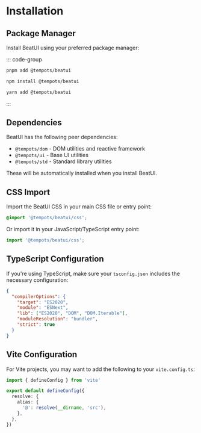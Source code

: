 # Installation

## Package Manager

Install BeatUI using your preferred package manager:

::: code-group

```bash [pnpm]
pnpm add @tempots/beatui
```

```bash [npm]
npm install @tempots/beatui
```

```bash [yarn]
yarn add @tempots/beatui
```

:::

## Dependencies

BeatUI has the following peer dependencies:

- `@tempots/dom` - DOM utilities and reactive framework
- `@tempots/ui` - Base UI utilities
- `@tempots/std` - Standard library utilities

These will be automatically installed when you install BeatUI.

## CSS Import

Import the BeatUI CSS in your main CSS file or entry point:

```css
@import '@tempots/beatui/css';
```

Or import it in your JavaScript/TypeScript entry point:

```typescript
import '@tempots/beatui/css';
```

## TypeScript Configuration

If you're using TypeScript, make sure your `tsconfig.json` includes the necessary configuration:

```json
{
  "compilerOptions": {
    "target": "ES2020",
    "module": "ESNext",
    "lib": ["ES2020", "DOM", "DOM.Iterable"],
    "moduleResolution": "bundler",
    "strict": true
  }
}
```

## Vite Configuration

For Vite projects, you may want to add the following to your `vite.config.ts`:

```typescript
import { defineConfig } from 'vite'

export default defineConfig({
  resolve: {
    alias: {
      '@': resolve(__dirname, 'src'),
    },
  },
})
```
